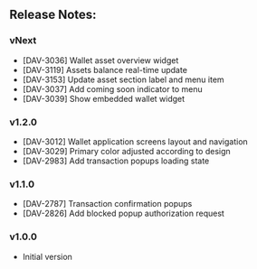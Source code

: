 ## Release Notes:

### vNext

- [DAV-3036] Wallet asset overview widget
- [DAV-3119] Assets balance real-time update
- [DAV-3153] Update asset section label and menu item
- [DAV-3037] Add coming soon indicator to menu
- [DAV-3039] Show embedded wallet widget

### v1.2.0

- [DAV-3012] Wallet application screens layout and navigation
- [DAV-3029] Primary color adjusted according to design
- [DAV-2983] Add transaction popups loading state

### v1.1.0

- [DAV-2787] Transaction confirmation popups
- [DAV-2826] Add blocked popup authorization request

### v1.0.0

- Initial version